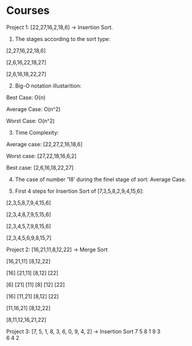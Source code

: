 # Courses

Project 1: [22,27,16,2,18,6] -> Insertion Sort.

1.	The stages according to the sort type:

[2,27,16,22,18,6]

[2,6,16,22,18,27]

[2,6,16,18,22,27]

2.	Big-O notation illustarition:

Best Case: O(n)

Average Case: O(n^2)

Worst Case: O(n^2)

3.	Time Complexity:

Average case: [22,27,2,16,18,6]

Worst case: [27,22,18,16,6,2]

Best case: [2,6,16,18,22,27]

4.	The case of number ’18’ during the finel stage of sort: Average Case.

5.	First 4 steps for Insertion Sort of [7,3,5,8,2,9,4,15,6]:

[2,3,5,8,7,9,4,15,6]

[2,3,4,8,7,9,5,15,6]

[2,3,4,5,7,9,8,15,6]

[2,3,4,5,6,9,8,15,7]

Project 2: [16,21,11,8,12,22] -> Merge Sort

[16,21,11]  [8,12,22] 

[16] [21,11]   [8,12] [22]

[6] [21] [11]   [8] [12] [22]

[16] [11,21]  [8,12] [22]

[11,16,21]  [8,12,22]

[8,11,12,16,21,22]

Project 3: [7, 5, 1, 8, 3, 6, 0, 9, 4, 2]  -> Insertion Sort
			7
		5		8
	1				9
		3				
		  6
		4
	2		

